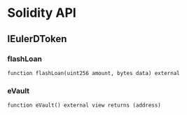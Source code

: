 # Solidity API

## IEulerDToken

### flashLoan

```solidity
function flashLoan(uint256 amount, bytes data) external
```

### eVault

```solidity
function eVault() external view returns (address)
```

